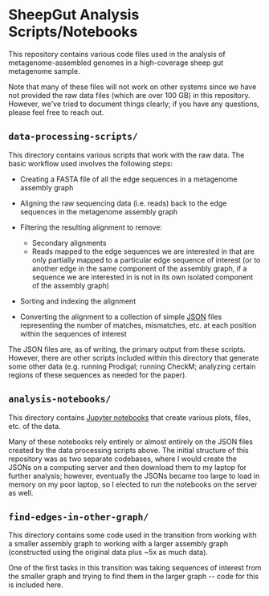# SheepGut Analysis Scripts/Notebooks

This repository contains various code files used in the analysis of metagenome-assembled genomes in a high-coverage sheep gut metagenome sample.

Note that many of these files will not work on other systems since we have not
provided the raw data files (which are over 100 GB) in this repository.
However, we've tried to document things clearly; if you have any questions,
please feel free to reach out.

## `data-processing-scripts/`

This directory contains various scripts that work with the raw data.
The basic workflow used involves the following steps:

- Creating a FASTA file of all the edge sequences in a metagenome assembly graph

- Aligning the raw sequencing data (i.e. reads) back to the edge sequences in
  the metagenome assembly graph

- Filtering the resulting alignment to remove:
  - Secondary alignments
  - Reads mapped to the edge sequences we are interested in that are only
    partially mapped to a particular edge sequence of interest (or to another
    edge in the same component of the assembly graph, if a sequence we are
    interested in is not in its own isolated component of the assembly graph)

- Sorting and indexing the alignment

- Converting the alignment to a collection of simple
  [JSON](https://en.wikipedia.org/wiki/JSON) files representing the number
  of matches, mismatches, etc. at each position within the sequences of
  interest

The JSON files are, as of writing, the primary output from these scripts.
However, there are other scripts included within this directory that generate
some other data (e.g. running Prodigal; running CheckM; analyzing certain
regions of these sequences as needed for the paper).

## `analysis-notebooks/`

This directory contains [Jupyter notebooks](https://en.wikipedia.org/wiki/Project_Jupyter#Jupyter_Notebook) that create various plots, files, etc. of the data.

Many of these notebooks rely entirely or almost entirely on the JSON files
created by the data processing scripts above. The initial structure of this
repository was as two separate codebases, where I would create the JSONs on a
computing server and then download them to my laptop for further analysis;
however, eventually the JSONs became too large to load in memory on my poor
laptop, so I elected to run the notebooks on the server as well.

## `find-edges-in-other-graph/`

This directory contains some code used in the transition from working with
a smaller assembly graph to working with a larger assembly graph (constructed
using the original data plus ~5x as much data).

One of the first tasks in this transition was taking sequences of interest
from the smaller graph and trying to find them in the larger graph -- code
for this is included here.
